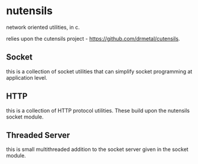 nutensils
=========

network oriented utilities, in c.

relies upon the cutensils project - https://github.com/drmetal/cutensils.

Socket
------

this is a collection of socket utilities that can simplify socket programming at application level.

HTTP
----

this is a collection of HTTP protocol utilities. These build upon the nutensils socket module.

Threaded Server
---------------

this is small multithreaded addition to the socket server given in the socket module.
